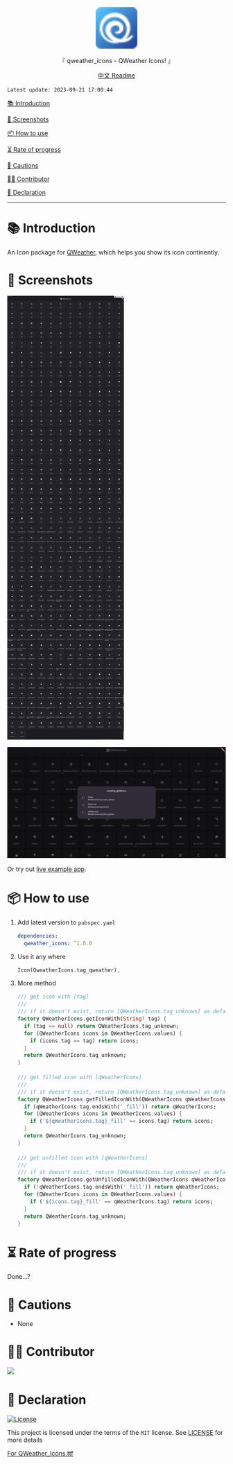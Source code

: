 <div align="center">

  <img width="96" alt="qweather_icons" src="https://raw.githubusercontent.com/Cierra-Runis/qweather_icons/master/.github/icon.svg">
  <p>『 qweather_icons - QWeather Icons! 』</p>
  <a href="https://github.com/Cierra-Runis/qweather_icons/blob/master/README_zh.md">中文 Readme</a>
</div>

`Latest update: 2023-09-21 17:00:44`

[📚 Introduction](#-Introduction)

[📸 Screenshots](#-Screenshots)

[📦 How to use](#-How-to-use)

[⏳ Rate of progress](#-Rate-of-progress)

[📌 Cautions](#-Cautions)

[🧑‍💻 Contributor](#-Contributor)

[🔦 Declaration](#-Declaration)

---

# 📚 Introduction

An Icon package for [QWeather](https://github.com/qwd/Icons), which helps you show its icon continently.

# 📸 Screenshots

![screenshot_1](https://raw.githubusercontent.com/Cierra-Runis/qweather_icons/master/.github/sreenshot_1.jpg)

![screenshot_2](https://raw.githubusercontent.com/Cierra-Runis/qweather_icons/master/.github/sreenshot_2.jpg)

Or try out [live example app](https://note-of-me.top/qweather_icons/).

# 📦 How to use

1. Add latest version to `pubspec.yaml`

   ```yaml
   dependencies:
     qweather_icons: ^1.6.0
   ```

2. Use it any where

   ```dart
   Icon(QweatherIcons.tag_qweather),
   ```

3. More method

   ```dart
   /// get icon with [tag]
   ///
   /// if it doesn't exist, return [QWeatherIcons.tag_unknown] as default value
   factory QWeatherIcons.getIconWith(String? tag) {
     if (tag == null) return QWeatherIcons.tag_unknown;
     for (QWeatherIcons icons in QWeatherIcons.values) {
       if (icons.tag == tag) return icons;
     }
     return QWeatherIcons.tag_unknown;
   }

   /// get filled icon with [qWeatherIcons]
   ///
   /// if it doesn't exist, return [QWeatherIcons.tag_unknown] as default value
   factory QWeatherIcons.getFilledIconWith(QWeatherIcons qWeatherIcons) {
     if (qWeatherIcons.tag.endsWith('_fill')) return qWeatherIcons;
     for (QWeatherIcons icons in QWeatherIcons.values) {
       if ('${qWeatherIcons.tag}_fill' == icons.tag) return icons;
     }
     return QWeatherIcons.tag_unknown;
   }

   /// get unfilled icon with [qWeatherIcons]
   ///
   /// if it doesn't exist, return [QWeatherIcons.tag_unknown] as default value
   factory QWeatherIcons.getUnfilledIconWith(QWeatherIcons qWeatherIcons) {
     if (!qWeatherIcons.tag.endsWith('_fill')) return qWeatherIcons;
     for (QWeatherIcons icons in QWeatherIcons.values) {
       if ('${icons.tag}_fill' == qWeatherIcons.tag) return icons;
     }
     return QWeatherIcons.tag_unknown;
   }
   ```

# ⏳ Rate of progress

Done...?

# 📌 Cautions

- None

# 🧑‍💻 Contributor

<a href="https://github.com/Cierra-Runis/qweather_icons/graphs/contributors">
  <img src="https://contrib.rocks/image?repo=Cierra-Runis/qweather_icons" />
</a>

# 🔦 Declaration

[![License](https://img.shields.io/github/license/Cierra-Runis/qweather_icons)](https://github.com/Cierra-Runis/qweather_icons/blob/master/LICENSE)

This project is licensed under the terms of the `MIT` license. See [LICENSE](https://github.com/Cierra-Runis/qweather_icons/blob/master/LICENSE) for more details

[For QWeather_Icons.ttf](https://github.com/qwd/Icons/blob/main/LICENSE)
